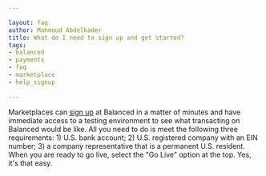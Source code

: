 ```yaml
---

layout: faq
author: Mahmoud Abdelkader
title: What do I need to sign up and get started?
tags:
- balanced
- payments
- faq
- marketplace
- help_signup

---
```


Marketplaces can [sign up](https://www.balancedpayments.com/marketplaces/start) at Balanced in a matter of minutes and have immediate access to a testing environment to see what transacting on Balanced would be like. All you need to do is meet the following three requirements: 1) U.S. bank account; 2) U.S. registered company with an EIN number; 3) a company representative that is a permanent U.S. resident.
When you are ready to go live, select the "Go Live" option at the top. Yes, it's that easy. 

